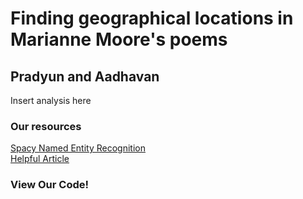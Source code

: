 <html>
    <head>
        <title>Title of Paper</title>
        <meta charset="utf-8">
        <link rel="stylesheet" href="style.css">
        <script src="index.js"></script>
    </head>
    <body>
        <div class = "center">
            <h1>Finding geographical locations in Marianne Moore's poems</h1>
            <h2>Pradyun and Aadhavan</h2>
            <p>Insert analysis here</p>
            <h3>Our resources</h3>
            <a href="https://spacy.io/usage/linguistic-features#named-entities">Spacy Named Entity Recognition</a><br>
            <a href="https://medium.com/spatial-data-science/how-to-extract-locations-from-text-with-natural-language-processing-9b77035b3ea4">Helpful Article</a>
            <h3>View Our Code!</h3>
            <script src="https://gist.github.com/pradyunSolai/301a49a9106c0181931075a3d4169118.js"></script>
        </div>
    </body> 
</html>
